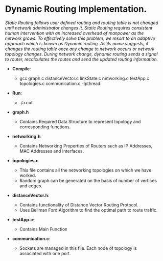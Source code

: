 # Dynamic Routing Implementation.

_Static Routing follows user defined routing and routing table is not changed until network administrator changes it. Static Routing requires consistent human intervention with an increased overhead of manpower as the network grows. To effectively solve this problem, we resort to an adaptive approach which is known as Dynamic routing. As its name suggests, it changes the routing table once any change to network occurs or network topology changes. During network change, dynamic routing sends a signal to router, recalculates the routes and send the updated routing information._




* **Compile**:    
  * gcc graph.c distanceVector.c linkState.c networking.c testApp.c topologies.c communication.c -lpthread

* **Run**:
  * ./a.out
* **graph.h**
  * Contains Required Data Structure to represent topology and corresponding functions.
* **networking.h**:
  * Contains Networking Properties of Routers such as IP Addresses, MAC Addresses and Interfaces.
* **topologies.c**
  * This file contains all the networking topologies on which we have worked.
  * Random graph can be generated on the basis of number of vertices and edges.
* **distanceVector.h**:
  * Contains functionality of Distance Vector Routing Protocol.
  * Uses Bellman Ford Algorithm to find the optimal path to route traffic.
* **testApp.c**:
  * Contains Main Function
* **communication.c**:
  * Sockets are managed in this file. Each node of topology is associated with one port.